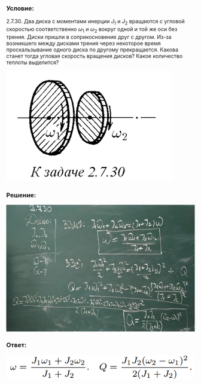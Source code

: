 ###  Условие: 

$2.7.30.$ Два диска с моментами инерции $J_1$ и $J_2$ вращаются с угловой скоростью соответственно $\omega_1$ и $\omega_2$ вокруг одной и той же оси без трения. Диски пришли в соприкосновение друг с другом. Из-за возникшего между дисками трения через некоторое время проскальзывание одного диска по другому прекращается. Какова станет тогда угловая скорость вращения дисков? Какое количество теплоты выделится? 

![|444x297, 67%](../../img/2.7.30/statement.png) 

###  Решение: 

![|914x615, 67%](../../img/2.7.30/sol.png) 

###  Ответ: 

![|646x83, 67%](../../img/2.7.30/ans.png) 
